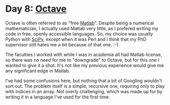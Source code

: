 # Day 8: [Octave](https://www.gnu.org/software/octave/)

Octave is often referred to as "free
[Matlab](https://www.mathworks.com/products/matlab.html)". Despite being a
numerical mathematician, I actually used Matlab very little, as I prefered
writing my code in free, openly accessible languages. So, my choice was usually
Python with [SciPy](https://www.scipy.org/), except when it was Perl and I
think that my PhD supervisor still hates me a bit because of that one. :-)

The faculties I worked with while I was in academia all had Matlab license, so
there was no need for me to "downgrade" to Octave, but for this one I wanted to
give it a shot. It's not like my previous experience would give me any
significant edge in Matlab.

I've had some confusions here, but nothing that a bit of Googling wouldn't sort
out. The problem itself is a simple, recursive one, requiring only to play with
indices in an array. Not overly challenging, which was made up for by writing
it in a language I've used for the first time.

